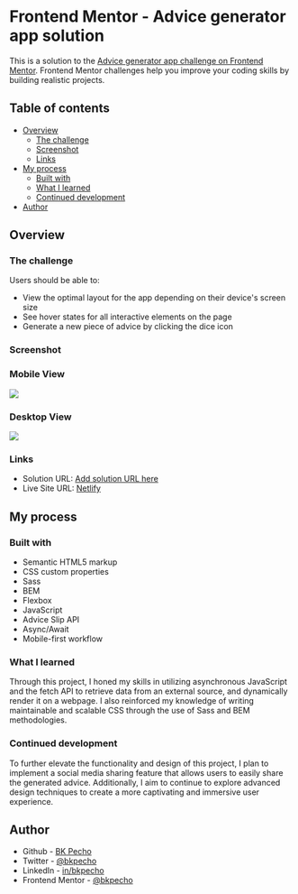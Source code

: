 # Frontend Mentor - Advice generator app solution

This is a solution to the [Advice generator app challenge on Frontend Mentor](https://www.frontendmentor.io/challenges/advice-generator-app-QdUG-13db). Frontend Mentor challenges help you improve your coding skills by building realistic projects.

## Table of contents

- [Overview](#overview)
  - [The challenge](#the-challenge)
  - [Screenshot](#screenshot)
  - [Links](#links)
- [My process](#my-process)
  - [Built with](#built-with)
  - [What I learned](#what-i-learned)
  - [Continued development](#continued-development)
- [Author](#author)

## Overview

### The challenge

Users should be able to:

- View the optimal layout for the app depending on their device's screen size
- See hover states for all interactive elements on the page
- Generate a new piece of advice by clicking the dice icon

### Screenshot

### Mobile View

![](/src/images/mobile-view.png)

### Desktop View

![](/src/images/desktop-view.png)

### Links

- Solution URL: [Add solution URL here](https://your-solution-url.com)
- Live Site URL: [Netlify](https://bk-advice-generator.netlify.app/)

## My process

### Built with

- Semantic HTML5 markup
- CSS custom properties
- Sass
- BEM
- Flexbox
- JavaScript
- Advice Slip API
- Async/Await
- Mobile-first workflow

### What I learned

Through this project, I honed my skills in utilizing asynchronous JavaScript and the fetch API to retrieve data from an external source, and dynamically render it on a webpage. I also reinforced my knowledge of writing maintainable and scalable CSS through the use of Sass and BEM methodologies.

### Continued development

To further elevate the functionality and design of this project, I plan to implement a social media sharing feature that allows users to easily share the generated advice. Additionally, I aim to continue to explore advanced design techniques to create a more captivating and immersive user experience.

## Author

- Github - [BK Pecho](https://www.github.com/bkpecho)
- Twitter - [@bkpecho](https://www.twitter.com/bkpecho)
- LinkedIn - [in/bkpecho](https://www.linkedin.com/in/bkpecho/)
- Frontend Mentor - [@bkpecho](https://www.frontendmentor.io/profile/bkpecho)
